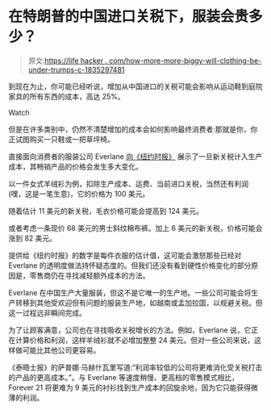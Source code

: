 # 在特朗普的中国进口关税下，服装会贵多少？

> 原文:[https://life hacker . com/how-more-more-biggy-will-clothing-be-under-trumps-c-1835297481](https://lifehacker.com/how-much-more-expensive-will-clothing-be-under-trumps-c-1835297481)

到现在为止，你可能已经听说，增加从中国进口的关税可能会影响从运动鞋到庭院家具的所有东西的成本，高达 25%。

Watch

但是在许多类别中，仍然不清楚增加的成本会如何影响最终消费者:那就是你，你正试图购买一只鞋或一把草坪椅。

直接面向消费者的服装公司 Everlane [向《纽约时报》](https://www.nytimes.com/2019/06/05/business/media/tariffs-retail-clothes-everlane.html) 展示了一旦新关税计入生产成本，其畅销产品的价格会发生多大变化。

以一件女式羊绒衫为例，扣除生产成本、运费、当前进口关税，当然还有利润(嘿，这是一笔生意)，它的价格为 100 美元。

随着估计 11 美元的新关税，毛衣价格可能会提高到 124 美元。

或者考虑一条现价 68 美元的男士斜纹棉布裤。加上 6 美元的新关税，价格可能会涨到 82 美元。

提供给《纽约时报》的数字是每件衣服的估计值，这可能会激怒那些已经对 Everlane 的透明度做法持怀疑态度的。但我们还没有看到硬性价格变化的部分原因是，零售商仍在寻找减轻额外成本的方法。

Everlane 在中国生产大量服装，但这不是它唯一的生产地。一些公司可能会将生产转移到其他受欢迎但有问题的服装生产地，如越南或孟加拉国，以规避关税。但这一过程远非瞬间完成。

为了让顾客满意，公司也在寻找吸收关税增长的方法。例如，Everlane 说，它正在计算价格和利润，这样羊绒衫就不必增加整整 24 美元。但对一些公司来说，这样做可能比其他公司更容易。

《泰晤士报》的萨普娜·马赫什瓦里写道:“利润率较低的公司将更难消化受关税打击的产品的更高成本。”。与 Everlane 等速度稍慢、更高档的零售模式相比，Forever 21 将更难为 9 美元的衬衫找到生产成本的回旋余地，因为它只能获得微薄的利润。